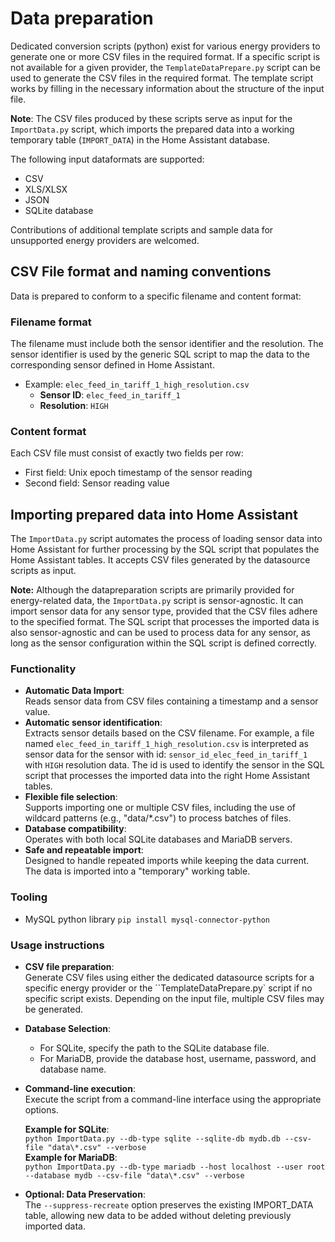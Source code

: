# Data preparation

Dedicated conversion scripts (python) exist for various energy providers to generate one or more CSV files in the required format.
If a specific script is not available for a given provider, the `TemplateDataPrepare.py` script can be used to generate the CSV files in the required format.
The template script works by filling in the necessary information about the structure of the input file.

**Note**: The CSV files produced by these scripts serve as input for the `ImportData.py` script, which imports the prepared data into a working temporary table (`IMPORT_DATA`) in the Home Assistant database.


The following input dataformats are supported:
- CSV
- XLS/XLSX
- JSON
- SQLite database

Contributions of additional template scripts and sample data for unsupported energy providers are welcomed.

## CSV File format and naming conventions
Data is prepared to conform to a specific filename and content format:

### Filename format
The filename must include both the sensor identifier and the resolution.
The sensor identifier is used by the generic SQL script to map the data to the corresponding sensor defined in Home Assistant.

- Example: `elec_feed_in_tariff_1_high_resolution.csv`
    - **Sensor ID**: `elec_feed_in_tariff_1`
    - **Resolution**: `HIGH`

### Content format
Each CSV file must consist of exactly two fields per row:
- First field: Unix epoch timestamp of the sensor reading
- Second field: Sensor reading value

## Importing prepared data into Home Assistant

The `ImportData.py` script automates the process of loading sensor data into Home Assistant for further processing by the SQL script that populates the Home Assistant tables.
It accepts CSV files generated by the datasource scripts as input.

**Note:** Although the datapreparation scripts are primarily provided for energy-related data, the `ImportData.py` script is sensor-agnostic.
It can import sensor data for any sensor type, provided that the CSV files adhere to the specified format.
The SQL script that processes the imported data is also sensor-agnostic and can be used to process data for any sensor, as long as the sensor configuration within the SQL script is defined correctly.

### Functionality
- **Automatic Data Import**:<br>
  Reads sensor data from CSV files containing a timestamp and a sensor value.
- **Automatic sensor identification**:<br>
  Extracts sensor details based on the CSV filename. For example, a file named `elec_feed_in_tariff_1_high_resolution.csv` is interpreted as sensor data for the sensor with id: `sensor_id_elec_feed_in_tariff_1` with `HIGH` resolution data.
The id is used to identify the sensor in the SQL script that processes the imported data into the right Home Assistant tables.
- **Flexible file selection**:<br>
  Supports importing one or multiple CSV files, including the use of wildcard patterns (e.g., "data/*.csv") to process batches of files.
- **Database compatibility**:<br>
  Operates with both local SQLite databases and MariaDB servers.
- **Safe and repeatable import**:<br>
  Designed to handle repeated imports while keeping the data current. The data is imported into a "temporary" working table.

### Tooling
- MySQL python library ```pip install mysql-connector-python```
 
### Usage instructions
- **CSV file preparation**:<br>
  Generate CSV files using either the dedicated datasource scripts for a specific energy provider or the ``TemplateDataPrepare.py` script if no specific script exists.
Depending on the input file, multiple CSV files may be generated.
- **Database Selection**:<br>
    - For SQLite, specify the path to the SQLite database file.
    - For MariaDB, provide the database host, username, password, and database name.
- **Command-line execution**:<br>
  Execute the script from a command-line interface using the appropriate options.

  **Example for SQLite**:<br>
  ```python ImportData.py --db-type sqlite --sqlite-db mydb.db --csv-file "data\*.csv" --verbose```<br>
  **Example for MariaDB**:<br>
  ```python ImportData.py --db-type mariadb --host localhost --user root --database mydb --csv-file "data\*.csv" --verbose```<br>
- **Optional: Data Preservation**:<br>
  The `--suppress-recreate` option preserves the existing IMPORT_DATA table, allowing new data to be added without deleting previously imported data.